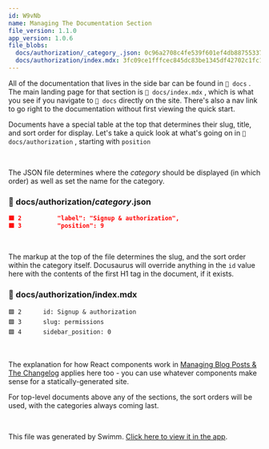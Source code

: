 ```yaml
---
id: W9vNb
name: Managing The Documentation Section
file_version: 1.1.0
app_version: 1.0.6
file_blobs:
  docs/authorization/_category_.json: 0c96a2708c4fe539f601ef4db887553371c51c99
  docs/authorization/index.mdx: 3fc09ce1fffcec845dc83be1345df42702c1fc1b
---
```


All of the documentation that lives in the side bar can be found in `📄 docs` . The main landing page for that section is `📄 docs/index.mdx` , which is what you see if you navigate to `📄 docs` directly on the site. There's also a nav link to go right to the documentation without first viewing the quick start.

Documents have a special table at the top that determines their slug, title, and sort order for display. Let's take a quick look at what's going on in `📄 docs/authorization` , starting with `position`<swm-token data-swm-token=":docs/authorization/_category_.json:3:2:2:`    &quot;position&quot;: 9`"/>

<br/>

The JSON file determines where the _category_ should be displayed (in which order) as well as set the name for the category.
<!-- NOTE-swimm-snippet: the lines below link your snippet to Swimm -->
### 📄 docs/authorization/_category_.json
```json
🟩 2          "label": "Signup & authorization",
🟩 3          "position": 9
```

<br/>

The markup at the top of the file determines the slug, and the sort order within the category itself. Docusaurus will override anything in the `id`<swm-token data-swm-token=":docs/authorization/index.mdx:2:0:0:`id: Signup &amp; authorization`"/> value here with the contents of the first H1 tag in the document, if it exists.
<!-- NOTE-swimm-snippet: the lines below link your snippet to Swimm -->
### 📄 docs/authorization/index.mdx
```mdx
🟩 2      id: Signup & authorization
🟩 3      slug: permissions
🟩 4      sidebar_position: 0
```

<br/>

The explanation for how React components work in [Managing Blog Posts & The Changelog](managing-blog-posts-the-changelog.axB2v.sw.md) applies here too - you can use whatever components make sense for a statically-generated site.

For top-level documents above any of the sections, the sort orders will be used, with the categories always coming last.

<br/>

This file was generated by Swimm. [Click here to view it in the app](https://app.swimm.io/repos/Z2l0aHViJTNBJTNBZG9jcy5zd2ltbS5pbyUzQSUzQXN3aW1taW8=/docs/W9vNb).

